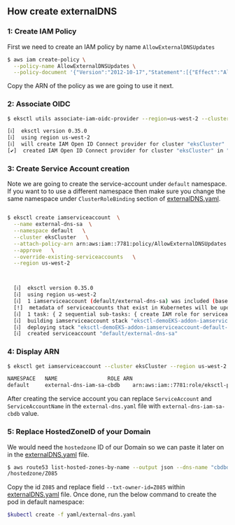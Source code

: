 

## How create externalDNS

### 1: Create IAM Policy

First we need to create an IAM policy by name `AllowExternalDNSUpdates`

```BASH
$ aws iam create-policy \
  --policy-name AllowExternalDNSUpdates \
  --policy-document '{"Version":"2012-10-17","Statement":[{"Effect":"Allow","Action":["route53:ChangeResourceRecordSets"],"Resource":["arn:aws:route53:::hostedzone/*"]},{"Effect":"Allow","Action":["route53:ListHostedZones","route53:ListResourceRecordSets"],"Resource":["*"]}]}'

```
Copy the ARN of the policy as we are going to use it next.

### 2: Associate OIDC

```BASH
$ eksctl utils associate-iam-oidc-provider --region=us-west-2 --cluster=eksCluster --approve

[ℹ]  eksctl version 0.35.0
[ℹ]  using region us-west-2
[ℹ]  will create IAM Open ID Connect provider for cluster "eksCluster" in "us-west-2"
[✔]  created IAM Open ID Connect provider for cluster "eksCluster" in "us-west-2"
```


### 3: Create Service Account creation

Note we are going to create the service-account under  `default` namespace. If you want to to use a different namespace then make sure you change the same namespace under `ClusterRoleBinding` section of [externalDNS.yaml](externalDNS.yaml).

```BASH

$ eksctl create iamserviceaccount  \
  --name external-dns-sa  \
  --namespace default   \
  --cluster eksCluster   \
  --attach-policy-arn arn:aws:iam::7781:policy/AllowExternalDNSUpdates   \
  --approve   \
  --override-existing-serviceaccounts   \
  --region us-west-2



  [ℹ]  eksctl version 0.35.0
  [ℹ]  using region us-west-2
  [ℹ]  1 iamserviceaccount (default/external-dns-sa) was included (based on the include/exclude rules)
  [!]  metadata of serviceaccounts that exist in Kubernetes will be updated, as --override-existing-serviceaccounts was set
  [ℹ]  1 task: { 2 sequential sub-tasks: { create IAM role for serviceaccount "default/external-dns-sa", create serviceaccount "default/external-dns-sa" } }
  [ℹ]  building iamserviceaccount stack "eksctl-demoEKS-addon-iamserviceaccount-default-external-dns-sa"
  [ℹ]  deploying stack "eksctl-demoEKS-addon-iamserviceaccount-default-external-dns-sa"
  [ℹ]  created serviceaccount "default/external-dns-sa"

```


### 4: Display ARN

```BASH
$ eksctl get iamserviceaccount --cluster eksCluster --region us-west-2

NAMESPACE	NAME				ROLE ARN
default		external-dns-iam-sa-cbdb	arn:aws:iam::7781:role/eksctl-pgeDemo-addon-iamserviceaccount-defau-Role1-1AKXRKOW6CJYN
```

After creating the service account you can replace `ServiceAccount` and `ServiceAccountName` in the `external-dns.yaml` file with `external-dns-iam-sa-cbdb` value.

### 5: Replace HostedZoneID of your Domain

We would need the `hostedzone` ID of our Domain so we can paste it later on in the [externalDNS.yaml](externalDNS.yaml) file.

```BASH
$ aws route53 list-hosted-zones-by-name --output json --dns-name "cbdbdemo.com" | jq -r '.HostedZones[0].Id'
/hostedzone/Z085
```

Copy the id `Z085` and replace field `--txt-owner-id=Z085` within [externalDNS.yaml](externalDNS.yaml) file. Once done, run the below command to create the pod in default namespace:

```BASH
$kubectl create -f yaml/external-dns.yaml
```
